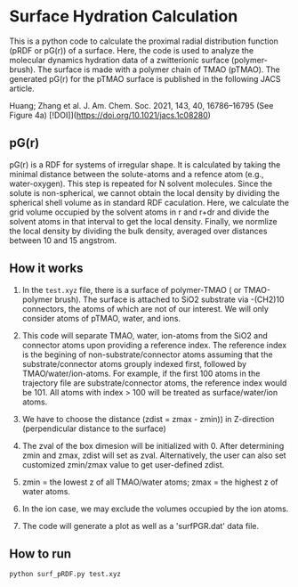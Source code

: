 # Surface Hydration Calculation 
This is a python code to calculate the proximal radial distribution function (pRDF or pG(r)) of a surface. 
Here, the code is used to analyze the molecular dynamics hydration data of a zwitterionic surface (polymer-brush). The surface
is made with a polymer chain of TMAO (pTMAO). The generated pG(r) for the pTMAO surface is published in the following JACS article.

Huang; Zhang et al. J. Am. Chem. Soc. 2021, 143, 40, 16786–16795 (See Figure 4a)
[!DOI]](https://doi.org/10.1021/jacs.1c08280)


## pG(r) 
pG(r) is a RDF for systems of irregular shape. It is calculated by taking the minimal distance between the solute-atoms 
and a refence atom (e.g., water-oxygen). This step is repeated for N solvent molecules. Since the solute is non-spherical, we
cannot obtain the local density by dividing the spherical shell volume as in standard RDF caculation. Here, we calculate the 
grid volume occupied by the solvent atoms in r and r+dr and divide the solvent atoms in that interval to get the local density. 
Finally, we normlize the local density by dividing the bulk density, averaged over distances between 10 and 15 angstrom.  

## How it works 
1. In the `test.xyz` file, there is a surface of polymer-TMAO ( or TMAO-polymer brush). The surface is attached to SiO2 substrate via -(CH2)10 connectors, 
   the atoms of which are not of our interest. We will only consider atoms of pTMAO, water, and ions.

2. This code will separate TMAO, water, ion-atoms from the SiO2 and connector atoms upon providing a reference index.
   The reference index is the begining of non-substrate/connector atoms assuming that the substrate/connector atoms 
   grouply indexed first, followed by TMAO/water/ion-atoms. For example, if the first 100 atoms in the trajectory file
   are substrate/connector atoms, the reference index would be 101. All atoms with index > 100 will be treated as
   surface/water/ion atoms.

3. We have to choose the distance (zdist = zmax - zmin)) in Z-direction (perpendicular distance to the surface)

4. The zval of the box dimesion will be initialized with 0. After determining zmin and zmax, zdist will set as zval.
   Alternatively, the user can also set customized zmin/zmax value to get user-defined zdist.

5. zmin = the lowest z of all TMAO/water atoms; zmax = the highest z of water atoms.

6. In the ion case, we may exclude the volumes occupied by the ion atoms.

7. The code will generate a plot as well as a 'surfPGR.dat' data file. 


## How to run

``` python surf_pRDF.py test.xyz ```


